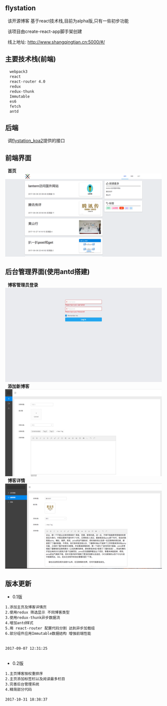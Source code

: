 ## flystation 
   该开源博客 基于react技术栈,目前为alpha版,只有一些初步功能
   
   该项目由create-react-app脚手架创建
   
   线上地址: http://www.shangqingtian.cn:5000/#/

## 主要技术栈(前端)

   ```
     webpack3 
     react
     react-router 4.0
     redux
   redux-thunk
   Immutable
     es6
     fetch
     antd
   ```
   
## 后端

    调[flystation_koa2](https://github.com/ElonXun/flystation_koa2)提供的接口

## 前端界面
   **首页**
   ![home](https://github.com/ElonXun/flystation_alpha/blob/master/example/image/QQ20171031-182947.png)

## 后台管理界面(使用antd搭建)
   **博客管理员登录**
   ![admin](https://github.com/ElonXun/flystation_alpha/blob/master/example/image/3DC89429-6DDC-4E1B-A281-4D42D60FDBB0.png)
   **添加新博客**
   ![backView](https://github.com/ElonXun/flystation_alpha/blob/master/example/image/2980A65C-E858-4744-904F-12B2256C74CF.png)
   **博客详情**
   ![blogDetails](https://github.com/ElonXun/flystation_alpha/blob/master/example/image/WX20171028-230219.png)
   
## 版本更新
* 0.1版
 ```
1.添加主页及博客详情页
2.使用redux 筛选显示 不同博客类型
3.使用redux-thunk异步数据流
4.增加antd样式
5.用 react-router 配置代码分割 达到异步加载组
6.部分组件应用Immutable数据结构 增强前端性能


2017-09-07 12:31:25
    
```

* 0.2版
 ```
 1.主页博客按权重排序
 2.主页添加标签栏以及阅读最多栏目
 3.完善后台管理系统
 4.精简部分代码
 
 2017-10-31 18:38:37 
 
 ```
  
